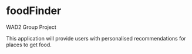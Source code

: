# foodFinder
WAD2 Group Project

This application will provide users with personalised recommendations for places to
get food.
